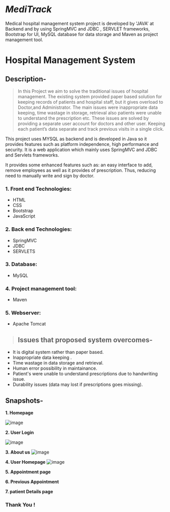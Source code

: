 # _MediTrack_
Medical hospital management system project is developed by 'JAVA' at Backend and by using SpringMVC and JDBC , SERVLET frameworks, Bootstrap for UI, MySQL database for data storage and Maven as project management tool.
# Hospital Management System
## Description-
  > In this Project we aim to solve the traditional issues of hospital management. The existing system provided paper based solution for keeping records of patients and hospital staff, but it gives overload to Doctor,and Administrator.  The main issues were inappropriate data keeping, time wastage in storage, retrieval also patients were unable to understand the prescription etc. These issues are solved by providing a separate user account for doctors and other user. Keeping each patient’s data separate and track previous visits in a single click. 
   
   This project uses MYSQL as backend and is developed in Java so it provides features such as platform independence, high performance and security. It is a web application which mainly uses SpringMVC and JDBC and Servlets frameworks. 
   
   It provides some enhanced features such as: an easy interface to add, remove employees as well as it provides  of prescription. Thus, reducing need to manually write  and  sign  by doctor.  <br>



### 1. Front end Technologies:
  - HTML
  - CSS
  - Bootstrap
  - JavaScript
  
### 2. Back end Technologies:
  - SpringMVC 
  - JDBC
  - SERVLETS
  
### 3. Database:
  - MySQL
  
### 4. Project management tool:
  - Maven
  
### 5. Webserver:
  - Apache Tomcat
  
  > ## Issues that proposed system overcomes-
  - It is digital system rather than paper based.
  - Inappropriate data keeping .
  - Time wastage in data storage and retrieval.
  - Human error possibility in maintainance.
  - Patient's were unable to understand prescriptions due to handwriting issue.
  - Durability issues (data may lost if prescriptions goes missing).


## Snapshots-

**1. Homepage**

![image](https://github.com/user-attachments/assets/90954659-c538-437d-9e8a-2af33d5def4f)


**2. User Login**

![image](https://github.com/user-attachments/assets/42ef5377-410f-42df-9d8a-d70bec54e4eb)


**3. About us**
![image](https://github.com/user-attachments/assets/fa2d1218-2656-4737-b0c7-1278293f468b)


**4. User Homepage**
![image](https://github.com/user-attachments/assets/8adc3f98-2032-4ac6-886b-c5d0ee4c857d)



**5. Appointment page**



**6. Previous Appointment**



**7. patient Details page**



### Thank You !
